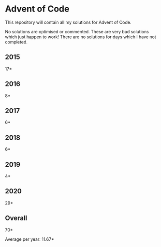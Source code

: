 # Advent of Code

This repository will contain all my solutions for Advent of Code.

No solutions are optimised or commented.  These are very bad solutions which just happen to work!
There are no solutions for days which I have not completed.

## 2015
17*

## 2016 
8*

## 2017
6*

## 2018
6*

## 2019
4*

## 2020
29*

## Overall
70*

Average per year: 11.67*
